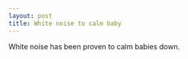```yaml
---
layout: post
title: White noise to calm baby
---
```


White noise has been proven to calm babies down.

